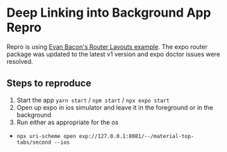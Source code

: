 # Deep Linking into Background App Repro

Repro is using [Evan Bacon's Router Layouts example](https://github.com/EvanBacon/expo-router-layouts-example).
The expo router package was updated to the latest v1 version and expo doctor issues were resolved.

## Steps to reproduce

1. Start the app `yarn start` / `npm start` / `npx expo start`
1. Open up expo in ios simulator and leave it in the foreground or in the background
1. Run either as appropriate for the os
  * `npx uri-scheme open exp://127.0.0.1:8081/--/material-top-tabs/second --ios`
